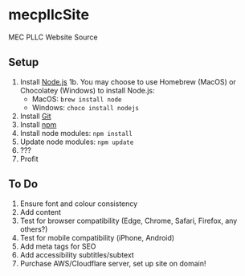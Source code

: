 # mecpllcSite
MEC PLLC Website Source

## Setup
1. Install [Node.js](https://nodejs.org/en/download/)
1b. You may choose to use Homebrew (MacOS) or Chocolatey (Windows) to install Node.js:
    - MacOS: `brew install node`
    - Windows: `choco install nodejs`
2. Install [Git](https://git-scm.com/downloads)
3. Install [npm](https://www.npmjs.com/get-npm)
4. Install node modules: `npm install`
5. Update node modules: `npm update`
6. ???
7. Profit

## To Do
1. Ensure font and colour consistency
2. Add content
3. Test for browser compatibility (Edge, Chrome, Safari, Firefox, any others?)
4. Test for mobile compatibility (iPhone, Android)
5. Add meta tags for SEO
6. Add accessibility subtitles/subtext
7. Purchase AWS/Cloudflare server, set up site on domain!